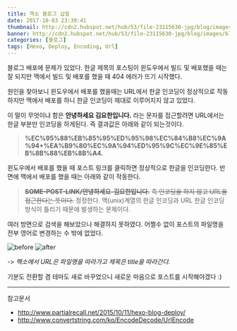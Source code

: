 ```yaml
---
title: 헥소 블로그 삽질
date: 2017-10-03 23:39:41
thumbnail: http://cdn2.hubspot.net/hub/53/file-23115630-jpg/blog/images/blogging_image.jpg
banner: http://cdn2.hubspot.net/hub/53/file-23115630-jpg/blog/images/blogging_image.jpg
categories: [블로그]
tags: [Hexo, Deploy, Encoding, Url]
---
```


블로그 배포에 문제가 있었다. 한글 제목의 포스팅이 윈도우에서 빌드 및 배포했을 때는 잘 되지만 맥에서 빌드 및 배포를 했을 때 404 에러가 뜨기 시작했다.

<!-- more -->

원인을 찾아보니 윈도우에서 배포를 했을때는 URL에서 한글 인코딩이 정상적으로 작동하지만
맥에서 배포를 하니 한글 인코딩이 제대로 이루어지지 않고 있었다.

이 말이 무엇이냐 함은
**안녕하세요 김요한입니다.**
라는 문자를 접근할려면 URL에서는 한글 부분만 인코딩을 하게된다. 즉 결과값은 아래와 같이 되는것이다.

> **%EC%95%88%EB%85%95%ED%95%98%EC%84%B8%EC%9A%94+%EA%B9%80%EC%9A%94%ED%95%9C%EC%9E%85%EB%8B%88%EB%8B%A4.**

윈도우에서 배포를 했을 때 포스트 링크를 클릭하면 정상적으로 한글을 인코딩한다.
반면에 맥에서 배포를 했을 때는 아래와 같이 작동한다.

>~~**SOME-POST-LINK/안녕하세요-김요한입니다.**~~
~~즉 인코딩을 하지 않고 URL을 접근한다는 뜻이다.~~
정정한다.
맥(unix)계열의 한글 인코딩과 URL 한글 인코딩 방식이 틀리기 때문에 발생하는 문제이다.

여러 방면으로 검색을 해보았으나 해결하지 못하였다.
어쩔수 없이 포스트의 파일명을 전부 영어로 변경하는 수 밖에 없었다.

![before](/images/hexo/filename-before.png)
![after](/images/hexo/filename-after.png)

-> *헥소에서 URL은 파일명을 따라가고 제목은 title을 따라간다.*

기분도 전환할 겸 테마도 새로 바꾸었으니 새로운 마음으로 포스트를 시작해야겠다 :)

---

참고문서
- http://www.partialrecall.net/2015/10/11/hexo-blog-deploy/
- http://www.convertstring.com/ko/EncodeDecode/UrlEncode